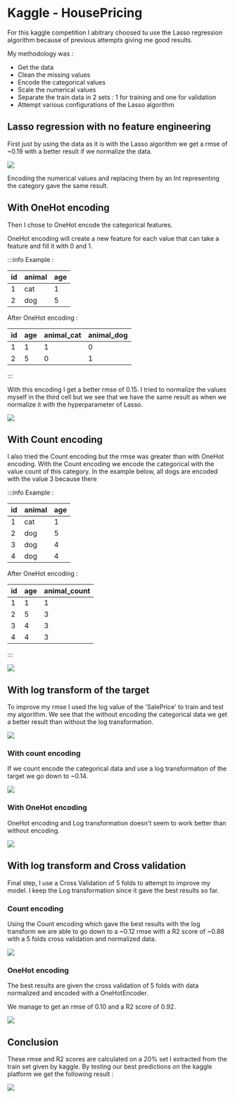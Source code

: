 # Kaggle - HousePricing

For this kaggle competition I abitrary choosed tu use the Lasso regression algorithm because of previous attempts giving me good results.

My methodology was : 
* Get the data
* Clean the missing values
* Encode the categorical values
* Scale the numerical values
* Separate the train data in 2 sets : 1 for training and one for validation
* Attempt various configurations of the Lasso algorithm


## Lasso regression with no feature engineering

First just by using the data as it is with the Lasso algorithm we get a rmse of ~0.19 with a better result if we normalize the data.

![](https://i.imgur.com/E8lir7P.png)

Encoding the numerical values and replacing them by an Int representing the category gave the same result.

## With OneHot encoding

Then I chose to OneHot encode the categorical features. 

OneHot encoding will create a new feature for each value that can take a feature and fill it with 0 and 1.

:::info
Example : 



| id | animal | age |
| -------- | -------- | -------- |
| 1     | cat     | 1     |
| 2     | dog     | 5     |

After OneHot encoding : 



| id | age | animal_cat | animal_dog |
| -------- | -------- | -------- | -------- |
| 1     | 1     | 1     | 0 |
| 2     | 5     | 0     | 1 |


:::

With this encoding I get a better rmse of 0.15.
I tried to normalize the values myself in the third cell but we see that we  have the same result as when we normalize it with the hyperparameter of Lasso.

![](https://i.imgur.com/xId12ad.png)

## With Count encoding

I also tried the Count encoding but the rmse was greater than with OneHot encoding.
With the Count encoding we encode the categorical with the value count of this category. In the example below, all dogs are encoded with the value 3 because there 

:::info
Example : 

| id | animal | age |
| -------- | -------- | -------- |
| 1     | cat     | 1     |
| 2     | dog     | 5     |
| 3     | dog     | 4     |
| 4     | dog     | 4     |

After OneHot encoding : 



| id | age | animal_count |
| -------- | -------- | -------- |
| 1     | 1     | 1     |
| 2     | 5     | 3     |
| 3     | 4     | 3     |
| 4     | 4     | 3     |


:::

![](https://i.imgur.com/y4MfcYH.png)

## With log transform of the target

To improve my rmse I used the log value of the 'SalePrice' to train and test my algorithm.
We see that the without encoding the categorical data we get a better result than without the log transformation.

![](https://i.imgur.com/w0YfT0X.png)

### With count encoding

If we count encode the categorical data and use a log transformation of the target we go down to ~0.14.

![](https://i.imgur.com/CV92IE1.png)

### With OneHot encoding

OneHot encoding and Log transformation doesn't seem to work better than without encoding.

![](https://i.imgur.com/W0EZwpj.png)


## With log transform and Cross validation

Final step, I use a Cross Validation of 5 folds to attempt to improve my model. I keep the Log transformation since it gave the best results so far.

### Count encoding

Using the Count encoding which gave the best results with the log transform we are able to go down to a ~0.12 rmse with a R2 score of ~0.88 with a 5 folds cross validation and normalized data.

![](https://i.imgur.com/FDZ4UB0.png)

### OneHot encoding

The best results are given the cross validation of 5 folds with data normalized and encoded with a OneHotEncoder.

We manage to get an rmse of 0.10 and a R2 score of 0.92.

![](https://i.imgur.com/q5vGlbI.png)

## Conclusion

These rmse and R2 scores are calculated on a 20% set I extracted from the train set given by kaggle. By testing our best predictions on the kaggle platform we get the following result : 

![](https://i.imgur.com/E6Rblva.png)